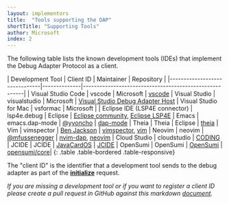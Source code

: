 ```yaml
---
layout: implementors
title:  "Tools supporting the DAP"
shortTitle: "Supporting Tools"
author: Microsoft
index: 2
---
```


The following table lists the known development tools (IDEs) that implement the Debug Adapter Protocol as a client.

| Development Tool              | Client ID    | Maintainer | Repository                                |
|-------------------------------|--------------|--------------------------------------------------------|
| Visual Studio Code            | vscode       | Microsoft  | [vscode](https://github.com/Microsoft/vscode)
| Visual Studio                 | visualstudio | Microsoft  | [Visual Studio Debug Adapter Host](https://github.com/Microsoft/VSDebugAdapterHost)
| Visual Studio for Mac         | vsformac     | Microsoft  |
| Eclipse IDE (LSP4E connector) | lsp4e.debug  | Eclipse    | [Eclipse community](https://projects.eclipse.org/projects/technology.lsp4e/who), [Eclipse LSP4E](https://projects.eclipse.org/projects/technology.lsp4e)
| Emacs                         | emacs.dap-mode | [@yyoncho](https://github.com/yyoncho) | [dap-mode](https://github.com/yyoncho/dap-mode)
| Theia                         | Theia        | Eclipse    | [theia](https://github.com/theia-ide/theia/)
| Vim                           | vimspector   | [Ben Jackson](https://github.com/puremourning) | [vimspector](https://github.com/puremourning/vimspector), [vim](https://github.com/vim/vim)
| Neovim                        | neovim       | [@mfussenegger](https://github.com/mfussenegger) | [nvim-dap](https://github.com/mfussenegger/nvim-dap), [neovim](https://github.com/neovim/neovim)
| Cloud Studio                  | cloudstudio  | [CODING](https://studio.dev.tencent.com/) 
| JCIDE                         | JCIDE        | [JavaCardOS](https://www.javacardos.com/)   | [JCIDE](https://www.javacardos.com/tools)
| OpenSumi                      | OpenSumi     | [OpenSumi](https://github.com/opensumi)   | [opensumi/core](https://github.com/opensumi/core)|
{: .table .table-bordered .table-responsive}

The "client ID" is the identifier that a development tool sends to the debug adapter as part of the [**initialize**](../../specification#Requests_Initialize) request.

*If you are missing a development tool or if you want to register a client ID please create a pull request in GitHub against this markdown [document](https://github.com/Microsoft/debug-adapter-protocol/blob/gh-pages/_implementors/tools.md).*
